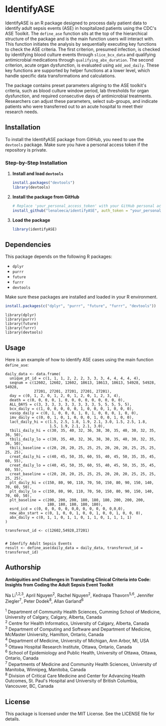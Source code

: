 # IdentifyASE

IdentifyASE is an R package designed to process daily patient data to identify adult sepsis events (ASE) in hospitalized patients using the CDC's ASE Toolkit. 
The `define_ase` function sits at the top of the hierarchical structure of the package and is the main function users will interact with. This function initiates the analysis by sequentially executing key functions to check the ASE criteria. 
The first criterion, presumed infection, is checked by identifying blood culture events through `slice_bcx_data` and qualifying antimicrobial medications through `qualifying_abx_duration`. 
The second criterion, acute organ dysfunction, is evaluated using `add_aod_daily`. These key functions are supported by helper functions at a lower level, which handle specific data transformations and calculations.

The package contains preset parameters aligning to the ASE toolkit's criteria, such as blood culture window period, lab thresholds for organ dysfunction, and required consecutive days of antimicrobial treatments.  
Researchers can adjust these parameters, select sub-groups, and indicate patients who were transferred out to an acute hospital to meet their research needs.

## Installation

To install the IdentifyASE package from GitHub, you need to use the `devtools` package. Make sure you have a personal access token if the repository is private.

### Step-by-Step Installation

1. **Install and load `devtools`**

    ```r
    install.packages("devtools")
    library(devtools)
    ```

2. **Install the package from GitHub**

    ```r
    # Replace 'your_personal_access_token' with your GitHub personal access token
    install_github("lenaleeca/identifyASE", auth_token = "your_personal_access_token")
    ```

3. **Load the package**

    ```r
    library(identifyASE)
    ```

## Dependencies

This package depends on the following R packages:

- `dplyr`
- `purrr`
- `future`
- `furrr`
- `devtools`

Make sure these packages are installed and loaded in your R environment.

```r
install.packages(c("dplyr", "purrr", "future", "furrr", "devtools"))
```
```{r}
library(dplyr)
library(purrr)
library(future)
library(furrr)
library(devtools)
```

## Usage

Here is an example of how to identify ASE cases using the main function `define_ase`:

```{r}
daily_data <- data.frame(
  unique_pt_id = c(1, 1, 1, 2, 2, 2, 3, 3, 3, 4, 4, 4, 4, 4),
  seqnum = c(12602, 12602, 12602, 18613, 18613, 18613, 54928, 54928, 54928, 
             27201, 27201, 27201, 27201, 27201),
  day = c(0, 1, 2, 0, 1, 2, 0, 1, 2, 0, 1, 2, 3, 4),
  death = c(0, 0, 0, 0, 1, 0, 0, 0, 0, 0, 0, 0, 0, 0),
  ALL_DAYS = c(3, 3, 3, 3, 3, 3, 3, 3, 3, 5, 5, 5, 5, 5),
  bcx_daily = c(1, 0, 0, 0, 0, 0, 1, 0, 0, 0, 1, 0, 0, 0),
  vasop_daily = c(0, 1, 0, 0, 0, 1, 0, 1, 0, 0, 0, 1, 0, 0),
  imv_daily = c(0, 0, 1, 0, 1, 0, 0, 0, 1, 0, 0, 1, 0, 0),
  lact_daily_hi = c(1.5, 2.5, 1.8, 1.9, 2.1, 3.0, 1.5, 2.5, 1.8, 
                    1.5, 1.9, 2.1, 2.1, 3.0),
  tbili_daily_hi = c(30, 35, 40, 32, 36, 38, 30, 35, 40, 30, 32, 35, 36, 50),
  tbili_daily_lo = c(30, 35, 40, 32, 36, 38, 30, 35, 40, 30, 32, 35, 36, 50),
  tbili_baseline = c(20, 20, 20, 25, 25, 25, 20, 20, 20, 25, 25, 25, 25, 25),
  creat_daily_hi = c(40, 45, 50, 35, 60, 55, 40, 45, 50, 35, 35, 45, 60, 55),
  creat_daily_lo = c(40, 45, 50, 35, 60, 55, 40, 45, 50, 35, 35, 45, 60, 55),
  creat_baseline = c(20, 20, 20, 25, 25, 25, 20, 20, 20, 25, 25, 25, 25, 25),
  plt_daily_hi = c(150, 80, 90, 110, 70, 50, 150, 80, 90, 150, 140, 70, 60, 50),
  plt_daily_lo = c(150, 80, 90, 110, 70, 50, 150, 80, 90, 150, 140, 70, 60, 50),
  plt_baseline = c(200, 200, 200, 180, 180, 180, 200, 200, 200, 
                   180, 180, 180, 180, 180),
  esrd_icd = c(0, 0, 0, 0, 0, 0,0, 0, 0, 0, 0, 0,0,0),
  new_abx_start = c(0, 1, 0, 0, 1, 0, 0, 1, 0, 0, 1, 0, 0, 0),
  abx_daily = c(0, 1, 1, 0, 1, 1, 0, 1, 1, 0, 1, 1, 1, 1)
)

transferout_id <- c(12602,54928,27201)


# Idenfify Adult Sepsis Events
result <- define_ase(daily_data = daily_data, transferout_id = transferout_id)
```
## Authorship

**Ambiguities and Challenges in Translating Clinical Criteria into Code: Insights from Coding the Adult Sepsis Event Toolkit**  

Na Li<sup>1,2,3</sup>, April Nguyen<sup>2</sup>, Rachel Nguyen<sup>2</sup>, Kednapa Thavorn<sup>5,6</sup>, Jennifer Ziegler<sup>7</sup>, Peter Dodek<sup>8</sup>, Allan Garland<sup>6</sup>  

<sup>1</sup> Department of Community Health Sciences, Cumming School of Medicine, University of Calgary, Calgary, Alberta, Canada  
<sup>2</sup> Centre for Health Informatics, University of Calgary, Alberta, Canada  
<sup>3</sup> Department of Computing and Software and Department of Medicine, McMaster University, Hamilton, Ontario, Canada  
<sup>4</sup> Department of Medicine, University of Michigan, Ann Arbor, MI, USA  
<sup>5</sup> Ottawa Hospital Research Institute, Ottawa, Ontario, Canada  
<sup>6</sup> School of Epidemiology and Public Health, University of Ottawa, Ottawa, Ontario, Canada  
<sup>7</sup> Departments of Medicine and Community Health Sciences, University of Manitoba, Winnipeg, Manitoba, Canada  
<sup>8</sup> Division of Critical Care Medicine and Center for Advancing Health Outcomes, St. Paul's Hospital and University of British Columbia, Vancouver, BC, Canada

## License

This package is licensed under the MIT License. See the LICENSE file for details.

